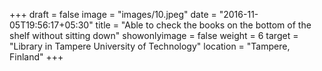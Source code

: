 +++
draft = false
image = "images/10.jpeg"
date = "2016-11-05T19:56:17+05:30"
title = "Able to check the books on the bottom of the shelf without sitting down"
showonlyimage = false
weight = 6
target = "Library in Tampere University of Technology"
location = "Tampere, Finland"
+++
